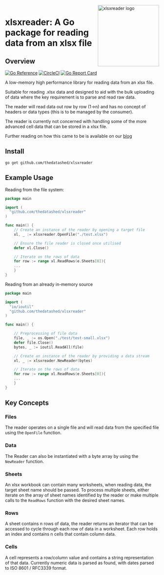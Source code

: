 <img align="right" width="200" src="./logo.jpeg" alt="xlsxreader logo">

# xlsxreader: A Go package for reading data from an xlsx file

## Overview

[![Go Reference](https://pkg.go.dev/badge/github.com/thedatashed/xlsxreader.svg)](https://pkg.go.dev/github.com/thedatashed/xlsxreader)
[![CircleCI](https://circleci.com/gh/TheDataShed/xlsxreader.svg?style=shield&circle-token=278b8226f604014c183d01a96d4eb6ead9d0bc79)](https://github.com/TheDataShed/xlsxreader)
[![Go Report Card](https://goreportcard.com/badge/github.com/thedatashed/xlsxreader)](https://goreportcard.com/report/github.com/thedatashed/xlsxreader)

A low-memory high performance library for reading data from an xlsx file.

Suitable for reading .xlsx data and designed to aid with the bulk uploading of
data where the key requirement is to parse and read raw data.

The reader will read data out row by row (1->n) and has no concept of headers or
data types (this is to be managed by the consumer).

The reader is currently not concerned with handling some of the more advanced
cell data that can be stored in a xlsx file.

Further reading on how this came to be is available on our
[blog](https://www.thedatashed.co.uk/2019/02/13/go-shedsheet-reader/)

## Install

```
go get github.com/thedatashed/xlsxreader
```

## Example Usage

Reading from the file system:

```go
package main

import (
  "github.com/thedatashed/xlsxreader"
)

func main() {
    // Create an instance of the reader by opening a target file
    xl, _ := xlsxreader.OpenFile("./test.xlsx")

    // Ensure the file reader is closed once utilised
    defer xl.Close()

    // Iterate on the rows of data
    for row := range xl.ReadRows(e.Sheets[0]){
    ...
    }
}
```

Reading from an already in-memory source

```go
package main

import (
  "io/ioutil"
  "github.com/thedatashed/xlsxreader"
)

func main() {

    // Preprocessing of file data
    file, _ := os.Open("./test/test-small.xlsx")
    defer file.Close()
    bytes, _ := ioutil.ReadAll(file)

    // Create an instance of the reader by providing a data stream
    xl, _ := xlsxreader.NewReader(bytes)

    // Iterate on the rows of data
    for row := range xl.ReadRows(e.Sheets[0]){
    ...
    }
}
```

## Key Concepts

### Files

The reader operates on a single file and will read data from the specified file
using the `OpenFile` function.

### Data

The Reader can also be instantiated with a byte array by using the `NewReader`
function.

### Sheets

An xlsx workbook can contain many worksheets, when reading data, the target
sheet name should be passed. To process multiple sheets, either iterate on the
array of sheet names identified by the reader or make multiple calls to the
`ReadRows` function with the desired sheet names.

### Rows

A sheet contains n rows of data, the reader returns an iterator that can be
accessed to cycle through each row of data in a worksheet. Each row holds an
index and contains n cells that contain column data.

### Cells

A cell represents a row/column value and contains a string representation of
that data. Currently numeric data is parsed as found, with dates parsed to ISO
8601 / RFC3339 format.
